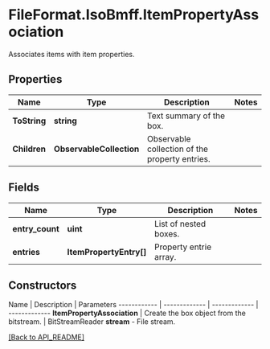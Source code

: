 # FileFormat.IsoBmff.ItemPropertyAssociation

Associates items with item properties.

## Properties

Name | Type | Description | Notes
------------ | ------------- | ------------- | -------------
**ToString** | **string** | Text summary of the box. | 
**Children** | **ObservableCollection<ItemPropertyEntry>** | Observable collection of the property entries. | 

## Fields

Name | Type | Description | Notes
------------ | ------------- | ------------- | -------------
**entry_count** | **uint** | List of nested boxes. | 
**entries** | **ItemPropertyEntry[]** | Property entrie array. | 

## Constructors

Name | Description | Parameters
------------ | ------------- | ------------- | -------------
**ItemPropertyAssociation** | Create the box object from the bitstream. | BitStreamReader <b>stream</b> - File stream.

[[Back to API_README]](API_README.md)